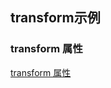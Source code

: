 ## transform示例

### transform 属性

[transform 属性](https://wiki.dm-ai.cn/display/~caizeping/transform)